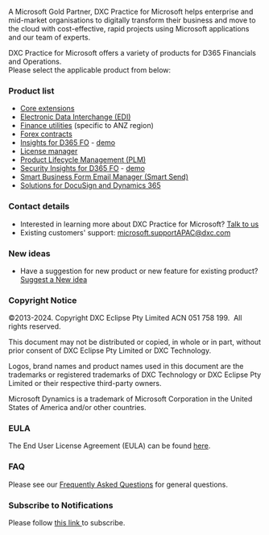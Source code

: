 A Microsoft Gold Partner, DXC Practice for Microsoft helps enterprise and mid-market organisations to digitally transform their business and move to the cloud with cost-effective, rapid projects using Microsoft applications and our team of experts.

DXC Practice for Microsoft offers a variety of products for D365 Financials and Operations. <br>
Please select the applicable product from below:

### Product list

- [Core extensions](CORE-EXTENSIONS/Solution-overview.md)
- [Electronic Data Interchange (EDI)](EDI/Introduction.md)
- [Finance utilities](FINU/INTRODUCTION.md) (specific to ANZ region)
- [Forex contracts](FOREX-CONTRACT/Introduction.md)
- [Insights for D365 FO](DXC-INSIGHTS/Introduction.md) - [demo](https://dynamics.dxc.technology/webinars/analysis-tool-for-performance-of-microsoft-dynamics-365-finance-and-operations-by-dxc-technology-2)
- [License manager](LMG/Introduction.md)
- [Product Lifecycle Management (PLM)](PLM/Introduction.md)
- [Security Insights for D365 FO](SECURITY-INSIGHTS/Introduction.md) - [demo](https://dynamics.dxc.technology/microsoft-dynamics-365/security-insights-for-microsoft-dynamics-365-fo-solution-to-optimise-your-user-licensing)
- [Smart Business Form Email Manager (Smart Send)](SMART-SEND/Overview.md)
- [Solutions for DocuSign and Dynamics 365](DOCUSIGN/INTRODUCTION.md)

### Contact details

- Interested in learning more about DXC Practice for Microsoft? [Talk to us](https://dxc.com/au/en/contact-us) <br>
- Existing customers' support: <microsoft.supportAPAC@dxc.com>

### New ideas

- Have a suggestion for new product or new feature for existing product? [Suggest a New idea](https://forms.office.com/r/U9twpSt3in)

### Copyright Notice

©2013-2024. Copyright DXC Eclipse Pty Limited ACN 051 758 199.  All rights reserved.

This document may not be distributed or copied, in whole or in part, without prior consent of DXC Eclipse Pty Limited or DXC Technology.

Logos, brand names and product names used in this document are the trademarks or registered trademarks of DXC Technology or DXC Eclipse Pty Limited or their respective third-party owners.

Microsoft Dynamics is a trademark of Microsoft Corporation in the United States of America and/or other countries.

### EULA

The End User License Agreement (EULA) can be found [here](https://dxc.com/au/en/practices/microsoft/end-user-license-agreement).

### FAQ

Please see our [Frequently Asked Questions](FAQ.md) for general questions.

### Subscribe to Notifications

Please follow [this link ](./MARKETING-COMMUNICATIONS/subscribe.html) to subscribe.
